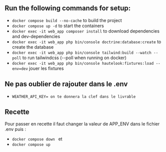 ## Run the following commands for setup:

- ``docker compose build --no-cache`` to build the project 
- ``docker compose up -d`` to start the containers
- ``docker exec -it web_app composer install`` to download dependencies and dev-dependencies
- ``docker exec -it web_app php bin/console doctrine:database:create`` to create the database
- ``docker exec -it web_app php bin/console tailwind:build --watch --poll`` to run tailwindcss (--poll when running on docker)
- ``docker exec -it web_app php bin/console hautelook:fixtures:load --env=dev`` jouer les fixtures

## Ne pas oublier de rajouter dans le .env

- `` WEATHER_API_KEY= on te donnera la clef dans le livrable `` 

## Recette
Pour passer en recette il faut changer la valeur de APP_ENV dans le fichier .env puis :
- ``docker compose down `` 
et 
- ``docker compose up ``



